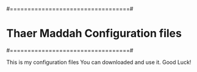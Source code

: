 #==================================#
# Thaer Maddah Configuration files #
#==================================#

This is my configuration files
You can downloaded and use it.
Good Luck!

